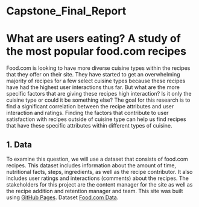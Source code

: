 # Capstone_Final_Report
# What are users eating? A study of the most popular food.com recipes
Food.com is looking to have more diverse cuisine types within the recipes that they offer on their site. They have started to get an overwhelming majority of recipes for a few select cuisine types because these recipes have had the highest user interactions thus far. But what are the more specific factors that are giving these recipes high interaction? Is it only the cuisine type or could it be something else? The goal for this research is to find a significant correlation between the recipe attributes and user interaction and ratings. Finding the factors that contribute to user satisfaction with recipes outside of cuisine type can help us find recipes that have these specific attributes within different types of cuisine.

## 1. Data
To examine this question, we will use a dataset that consists of food.com recipes. This dataset includes information about the amount of time, nutritional facts, steps, ingredients, as well as the recipe contributor. It also includes user ratings and interactions (comments) about the recipes. The stakeholders for this project are the content manager for the site as well as the recipe addition and retention manager and team.
This site was built using [GitHub Pages](https://pages.github.com/).
Dataset [Food.com Data]([https://pages.github.com/](https://www.kaggle.com/datasets/shuyangli94/food-com-recipes-and-user-interactions?select=RAW_recipes.csv)https://www.kaggle.com/datasets/shuyangli94/food-com-recipes-and-user-interactions?select=RAW_recipes.csv).

